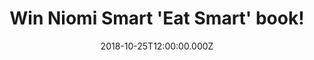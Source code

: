 ---
campaign-uuid: "c-96bf66a9-88d7-4d2d-b9fe-d73ea7d8940e"
type: "Competition"
category: "Gifts"
date: "2018-10-25T12:00:00.000Z"
end-date: "2018-12-25T23:59:00.000Z"
disable-form: false
is_promoted: false
has_entry_page: true
title: "Win Niomi Smart 'Eat Smart' book!"
competition-description: "<p>Niomi Smart's passion is healthy food and her most popular\
  \ YouTube video series, What I Eat in a Day, inspires a global audience of millions\
  \ to look, live and feel better. Now, for the first time, she has compiled all of\
  \ her favourite recipes into a cookbook to show you the smart way to eat.</p>\n\
  <p>We are giving away a copy of her delicious recipes to YOU. Enter below for a\
  \ chance to win!</p>\n"
hero-header: "Win Niomi Smart 'Eat Smart' book!"
terms-confirmation: "N/A"
banner-img: "https://assets.expresslyapp.com/asset-9ba91fcf-97d0-432e-8709-e917d220acfb.jpg"
logo-left-href: "https://club.expressly.io"
logo-left-image: "https://assets.expresslyapp.com/asset-8949bd2c-f6fc-423c-bc4d-70510fa14dbc.jpg"
logo-left-title: "Expressly Club"
bg-image-hero: "https://assets.expresslyapp.com/asset-b10b2206-f2cb-4c8b-8f2e-4b4dbaad7584.jpg"
bg-image-first: "https://assets.expresslyapp.com/asset-f8d42bb5-56e7-41e9-8019-524f7b7d3736.jpg"
section1-content: "<p>Niomi's food is for everyone. Like her recently launched snacking\
  \ service for the health conscious, Sourced-box, she focuses on natural food, using\
  \ everyday ingredients that will work wonders on your well-being. And all her recipes\
  \ are simple to make and can fit into your daily life.</p>\n<p>Niomi's food is for\
  \ everyone. Like her recently launched snacking service for the health conscious,\
  \ Sourced-box, she focuses on natural food, using everyday ingredients that will\
  \ work wonders on your well-being. And all her recipes are simple to make and can\
  \ fit into your daily life.</p>\n<p>Enter the form below for a chance to win Niomi's\
  \ book and start baking and cooking delicious recipes now!</p>\n"
entry-title: "Win Niomi Smart 'Eat Smart' book!"
entry-content: "<p>Enter the draw to win Niomi Smart 'Eat Smart' book by completing\
  \ the form below before 23:59 on 25th of December 2018.</p>\n"
has-winner: false
prize-description: "Niomi Smart 'Eat Smart' book!"
special-conditions: "Multiple entries are allowed up to one every day."
country-restrictions:
- "GB"
---